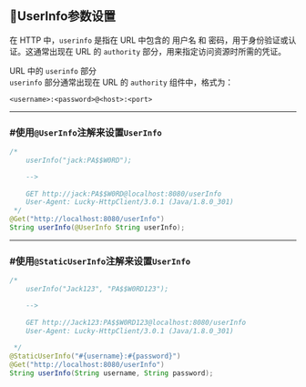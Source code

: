 ## 🫣UserInfo参数设置

在 HTTP 中，`userinfo` 是指在 URL 中包含的 用户名 和 密码，用于身份验证或认证。这通常出现在 URL 的 `authority` 部分，用来指定访问资源时所需的凭证。

URL 中的 `userinfo` 部分  
`userinfo` 部分通常出现在 URL 的 `authority` 组件中，格式为：
```http request
<username>:<password>@<host>:<port>
```

---
### #使用`@UserInfo`注解来设置`UserInfo`

```java
/*
    userInfo("jack:PA$$W0RD");

    -->
    
    GET http://jack:PA$$W0RD@localhost:8080/userInfo
    User-Agent: Lucky-HttpClient/3.0.1 (Java/1.8.0_301)    
 */
@Get("http://localhost:8080/userInfo")
String userInfo(@UserInfo String userInfo);
```

---
### #使用`@StaticUserInfo`注解来设置`UserInfo`

```java
/*
    userInfo("Jack123", "PA$$W0RD123");

    -->
    
    GET http://Jack123:PA$$W0RD123@localhost:8080/userInfo
    User-Agent: Lucky-HttpClient/3.0.1 (Java/1.8.0_301)    
    
 */
@StaticUserInfo("#{username}:#{password}")
@Get("http://localhost:8080/userInfo")
String userInfo(String username, String password);
```